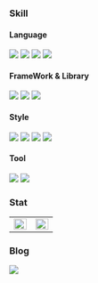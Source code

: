 <h3>Skill</h3>

<h4>Language</h4>
<div><img src="https://img.shields.io/badge/Html5-E34F26?style=flat-square&logo=Html5&logoColor=white"/> <img src="https://img.shields.io/badge/JavaScript-F7DF1E?style=flat-square&logo=JavaScript&logoColor=white"/> <img src="https://img.shields.io/badge/TypeScript-3178C6?style=flat-square&logo=TypeScript&logoColor=white"/> <img src="https://img.shields.io/badge/ReScript-E6484F?style=flat-square&logo=ReScript&logoColor=white"/> </div>
<h4>FrameWork & Library</h4>
<div>
  <img src="https://img.shields.io/badge/React-61DAFB?style=flat-square&logo=React&logoColor=white"/> <img src="https://img.shields.io/badge/Vue.js-4FC08D?style=flat-square&logo=Vue.js&logoColor=white"/> <img src="https://img.shields.io/badge/Next.js-000000?style=flat-square&logo=Next.js&logoColor=white"/> 
</div>
<h4>Style</h4>
<div>
  <img src="https://img.shields.io/badge/CSS3-1572B6?style=flat-square&logo=CSS3&logoColor=white"/> <img src="https://img.shields.io/badge/Sass-CC6699?style=flat-square&logo=Sass&logoColor=white"/> <img src="https://img.shields.io/badge/TailwindCSS-06B6D4?style=flat-square&logo=TailwindCSS&logoColor=white"/> <img src="https://img.shields.io/badge/BootStrap-7952B3?style=flat-square&logo=BootStrap&logoColor=white"/> 
</div>
<h4>Tool</h4>
<div><img src="https://img.shields.io/badge/Vercel-000000?style=flat-square&logo=Vercel&logoColor=white"/>
<img src="https://img.shields.io/badge/Sentry-362D59?style=flat-square&logo=Sentry&logoColor=white"/></div>

<h3>Stat</h3>
<div>
  <table>
    <tr>
      <td align="top" width="50%">
      <img src="https://github-readme-stats.vercel.app/api?username=BeomHui-Lee&show_icons=true&count_private=true&hide_border=true" align="left" style="width: 100%" />
      </td>
      <td align="top" width="50%">
        <img src="https://github-readme-stats.vercel.app/api/top-langs/?username=BeomHui-Lee&layout=compact&hide_border=true)](https://github.com/anuraghazra/github-readme-stats" align="left" style="width: 100%" />
      </td>
    </tr>
  </table>
</div>

<h3>Blog</h3>
<a href="https://frontend-study.tistory.com/"><img src="https://img.shields.io/badge/tistory-000000?style=flat-square&logo=tistory&logoColor=white"/> </a>
